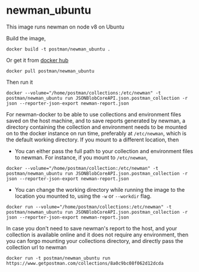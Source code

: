 # newman_ubuntu

This image runs newman on node v8 on Ubuntu

Build the image,

```terminal
docker build -t postman/newman_ubuntu .
```

Or get it from [docker hub](https://registry.hub.docker.com/u/postman/newman_ubuntu/)

```terminal
docker pull postman/newman_ubuntu
```

Then run it

```terminal
docker --volume="/home/postman/collections:/etc/newman" -t postman/newman_ubuntu run JSONBlobCoreAPI.json.postman_collection -r json --reporter-json-export newman-report.json
```
For newman-docker to be able to use collections and environment files saved on the host machine, and to save reports generated by newman, a directory containing the collection and environment needs to be mounted on to the docker instance on run time, preferably at `/etc/newman`, which is the default working directory. If you mount to a different location, then
  - You can either pass the full path to your collection and environment files to newman. For instance, if you mount to `/etc/newman`,

```terminal
docker --volume="/home/postman/collection:/etc/newman" -t postman/newman_ubuntu run JSONBlobCoreAPI.json.postman_collection -r json --reporter-json-export newman-report.json
```
  - You can change the working directory while running the image to the location you mounted to, using the `-w` or `--workdir` flag.

```terminal
docker run --volume="/home/postman/collections:/etc/newman" -t postman/newman_ubuntu run JSONBlobCoreAPI.json.postman_collection -r json --reporter-json-export newman-report.json
```

In case you don't need to save newman's report to the host, and your collection is available online and it does not require any environment, then you can forgo mounting your collections directory, and directly pass the collection url to newman

```terminal
docker run -t postman/newman_ubuntu run https://www.getpostman.com/collections/8a0c9bc08f062d12dcda
```
